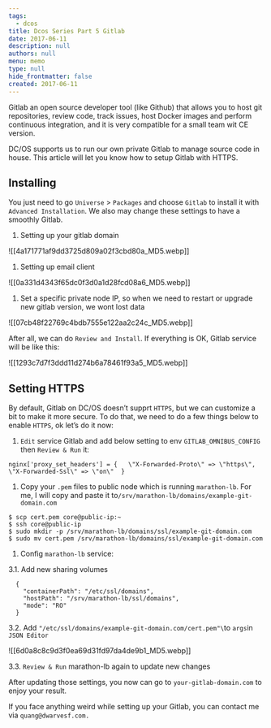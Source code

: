 ```yaml
---
tags: 
  - dcos
title: Dcos Series Part 5 Gitlab
date: 2017-06-11
description: null
authors: null
menu: memo
type: null
hide_frontmatter: false
created: 2017-06-11
---
```


Gitlab an open source developer tool (like Github) that allows you to host git repositories, review code, track issues, host Docker images and perform continuous integration, and it is very compatible for a small team wit CE version.

DC/OS supports us to run our own private Gitlab to manage source code in house. This article will let you know how to setup Gitlab with HTTPS.

## Installing
You just need to go `Universe` > `Packages` and choose `Gitlab` to install it with `Advanced Installation`. We also may change these settings to have a smoothly Gitlab.

1. Setting up your gitlab domain

![[4a171771af9dd3725d809a02f3cbd80a_MD5.webp]]

1. Setting up email client

![[0a331d4343f65dc0f3d0a1d28fcd08a6_MD5.webp]]

1. Set a specific private node IP, so when we need to restart or upgrade new gitlab version, we wont lost data

![[07cb48f22769c4bdb7555e122aa2c24c_MD5.webp]]

After all, we can do `Review and Install`. If everything is OK, Gitlab service will be like this:

![[1293c7d7f3ddd11d274b6a78461f93a5_MD5.webp]]

## Setting HTTPS
By default, Gitlab on DC/OS doesn’t supprt `HTTPS`, but we can customize a bit to make it more secure. To do that, we need to do a few things below to enable `HTTPS`, ok let’s do it now:

1. `Edit` service Gitlab and add below setting to env `GITLAB_OMNIBUS_CONFIG` then `Review & Run` it:

```plain_text
nginx['proxy_set_headers'] = {   \"X-Forwarded-Proto\" => \"https\",   \"X-Forwarded-Ssl\" => \"on\"  }
```

1. Copy your `.pem` files to public node which is running `marathon-lb`. For me, I will copy and paste it to`/srv/marathon-lb/domains/example-git-domain.com`

```plain_text
$ scp cert.pem core@public-ip:~
$ ssh core@public-ip
$ sudo mkdir -p /srv/marathon-lb/domains/ssl/example-git-domain.com
$ sudo mv cert.pem /srv/marathon-lb/domains/ssl/example-git-domain.com
```

1. Config `marathon-lb` service:

3.1. Add new sharing volumes

```plain_text
  {
    "containerPath": "/etc/ssl/domains",
    "hostPath": "/srv/marathon-lb/ssl/domains",
    "mode": "RO"
  }
```

3.2. Add `"/etc/ssl/domains/example-git-domain.com/cert.pem"\`to `args`in `JSON Editor`

![[6d0a8c8c9d3f0ea69d31fd97da4de9b1_MD5.webp]]

3.3. `Review & Run` marathon-lb again to update new changes

After updating those settings, you now can go to `your-gitlab-domain.com` to enjoy your result.

If you face anything weird while setting up your Gitlab, you can contact me via `quang@dwarvesf.com.`
